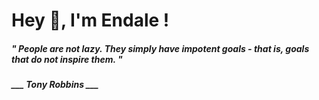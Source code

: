 <h1 title="head"> Hey 👋, I'm Endale !</h1>

**<h5><i>" People are not lazy. They simply have impotent goals - that is, goals that do not inspire them. "</i></h5>**

*<b>___ Tony Robbins ___</b>*
